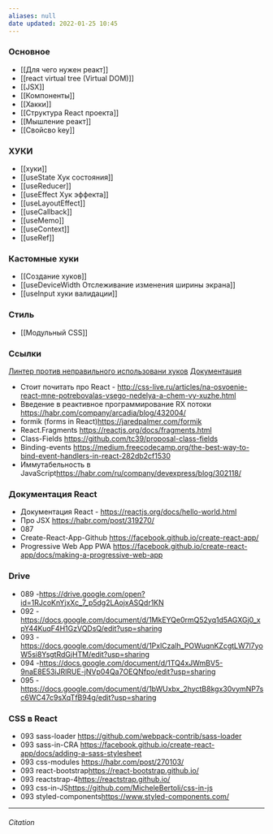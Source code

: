 ```yaml
---
aliases: null
date updated: 2022-01-25 10:45
---
```


### Основное
- [[Для чего нужен реакт]]
- [[react virtual  tree (Virtual DOM)]]
- [[JSX]]
- [[Компоненты]]
- [[Хакки]]
- [[Структура React проекта]]
- [[Мышление реакт]]
- [[Свойсво key]]

### ХУКИ
- [[хуки]]
- [[useState  Хук состояния]]
-  [[useReducer]]
- [[useEffect Хук эффекта]]
- [[useLayoutEffect]]
- [[useCallback]]
- [[useMemo]]
- [[useContext]]
- [[useRef]]


### Кастомные хуки
- [[Создание хуков]]
- [[useDeviceWidth Отслеживание изменения ширины экрана]]
- [[useInput хуки валидации]]

### Стиль
- [[Модульный CSS]]

### Ссылки
[Линтер против неправильного использовани хуков](https://www.npmjs.com/package/eslint-plugin-react-hooks)
[Документация](https://ru.reactjs.org/docs/getting-started.html)
- Стоит почитать про React - <http://css-live.ru/articles/na-osvoenie-react-mne-potrebovalas-vsego-nedelya-a-chem-vy-xuzhe.html>
- Введение в реактивное программирование RX потоки <https://habr.com/company/arcadia/blog/432004/>
- formik (forms in React)<https://jaredpalmer.com/formik>
- React.Fragments <https://reactjs.org/docs/fragments.html>
- Class-Fields <https://github.com/tc39/proposal-class-fields>
- Binding-events <https://medium.freecodecamp.org/the-best-way-to-bind-event-handlers-in-react-282db2cf1530>
- Иммутабельность в JavaScript<https://habr.com/ru/company/devexpress/blog/302118/>

### Документация React

- Документация React - <https://reactjs.org/docs/hello-world.html>
- Про JSX <https://habr.com/post/319270/>
- 087
- Create-React-App-Github <https://facebook.github.io/create-react-app/>
- Progressive Web App PWA <https://facebook.github.io/create-react-app/docs/making-a-progressive-web-app>

### Drive

- 089 -<https://drive.google.com/open?id=1RJcoKnYjxXc_7_p5dg2LAojxASQdr1KN>
- 092 -<https://docs.google.com/document/d/1MkEYQe0rmQ52yq1d5AGXGj0_xpY44KuqF4H1GzVQDsQ/edit?usp=sharing>
- 093 -<https://docs.google.com/document/d/1PxlCzalh_POWuqnKZcgtLW7l7yoW5si8YsgtRdGjHTM/edit?usp=sharing>
- 094 -<https://docs.google.com/document/d/1TQ4xJWmBV5-9naE8E53iJRlRUE-jNVp04Qa7OEQNfpo/edit?usp=sharing>
- 095 -<https://docs.google.com/document/d/1bWUxbx_2hyctB8kgx30vymNP7sc6WC47c9sXqTfB94g/edit?usp=sharing>

### CSS в React

- 093 sass-loader <https://github.com/webpack-contrib/sass-loader>
- 093 sass-in-CRA <https://facebook.github.io/create-react-app/docs/adding-a-sass-stylesheet>
- 093 css-modules <https://habr.com/post/270103/>
- 093 react-bootstrap<https://react-bootstrap.github.io/>
- 093 reactstrap-4<https://reactstrap.github.io/>
- 093 css-in-JS<https://github.com/MicheleBertoli/css-in-js>
- 093 styled-components<https://www.styled-components.com/>

---

###### Citation
